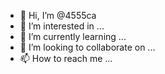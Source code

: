 - 👋 Hi, I’m @4555ca
- 👀 I’m interested in ...
- 🌱 I’m currently learning ...
- 💞️ I’m looking to collaborate on ...
- 📫 How to reach me ...

<!---
4555ca/4555ca is a ✨ special ✨ repository because its `README.md` (this file) appears on your GitHub profile.
You can click the Preview link to take a look at your changes.
--->
